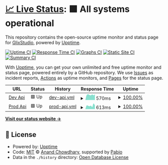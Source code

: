 # [📈 Live Status](https://status.glix.studio): <!--live status--> **🟩 All systems operational**

This repository contains the open-source uptime monitor and status page for [GlixStudio](https://status.glix.studio), powered by [Upptime](https://github.com/upptime/upptime).

[![Uptime CI](https://github.com/GlixStudio/glix-api-status/workflows/Uptime%20CI/badge.svg)](https://github.com/GlixStudio/glix-api-status/actions?query=workflow%3A%22Uptime+CI%22)
[![Response Time CI](https://github.com/GlixStudio/glix-api-status/workflows/Response%20Time%20CI/badge.svg)](https://github.com/GlixStudio/glix-api-status/actions?query=workflow%3A%22Response+Time+CI%22)
[![Graphs CI](https://github.com/GlixStudio/glix-api-status/workflows/Graphs%20CI/badge.svg)](https://github.com/GlixStudio/glix-api-status/actions?query=workflow%3A%22Graphs+CI%22)
[![Static Site CI](https://github.com/GlixStudio/glix-api-status/workflows/Static%20Site%20CI/badge.svg)](https://github.com/GlixStudio/glix-api-status/actions?query=workflow%3A%22Static+Site+CI%22)
[![Summary CI](https://github.com/GlixStudio/glix-api-status/workflows/Summary%20CI/badge.svg)](https://github.com/GlixStudio/glix-api-status/actions?query=workflow%3A%22Summary+CI%22)

With [Upptime](https://upptime.js.org), you can get your own unlimited and free uptime monitor and status page, powered entirely by a GitHub repository. We use [Issues](https://github.com/GlixStudio/glix-api-status/issues) as incident reports, [Actions](https://github.com/GlixStudio/glix-api-status/actions) as uptime monitors, and [Pages](https://status.glix.studio) for the status page.

<!--start: status pages-->
<!-- This summary is generated by Upptime (https://github.com/upptime/upptime) -->
<!-- Do not edit this manually, your changes will be overwritten -->
<!-- prettier-ignore -->
| URL | Status | History | Response Time | Uptime |
| --- | ------ | ------- | ------------- | ------ |
| <img alt="" src="https://icons.duckduckgo.com/ip3/dev.glix.studio.ico" height="13"> [Dev Api](https://dev.glix.studio) | 🟩 Up | [dev-api.yml](https://github.com/GlixStudio/glix-api-status/commits/HEAD/history/dev-api.yml) | <details><summary><img alt="Response time graph" src="./graphs/dev-api/response-time-week.png" height="20"> 570ms</summary><br><a href="https://status.glix.studio/history/dev-api"><img alt="Response time 558" src="https://img.shields.io/endpoint?url=https%3A%2F%2Fraw.githubusercontent.com%2FGlixStudio%2Fglix-api-status%2FHEAD%2Fapi%2Fdev-api%2Fresponse-time.json"></a><br><a href="https://status.glix.studio/history/dev-api"><img alt="24-hour response time 555" src="https://img.shields.io/endpoint?url=https%3A%2F%2Fraw.githubusercontent.com%2FGlixStudio%2Fglix-api-status%2FHEAD%2Fapi%2Fdev-api%2Fresponse-time-day.json"></a><br><a href="https://status.glix.studio/history/dev-api"><img alt="7-day response time 570" src="https://img.shields.io/endpoint?url=https%3A%2F%2Fraw.githubusercontent.com%2FGlixStudio%2Fglix-api-status%2FHEAD%2Fapi%2Fdev-api%2Fresponse-time-week.json"></a><br><a href="https://status.glix.studio/history/dev-api"><img alt="30-day response time 544" src="https://img.shields.io/endpoint?url=https%3A%2F%2Fraw.githubusercontent.com%2FGlixStudio%2Fglix-api-status%2FHEAD%2Fapi%2Fdev-api%2Fresponse-time-month.json"></a><br><a href="https://status.glix.studio/history/dev-api"><img alt="1-year response time 558" src="https://img.shields.io/endpoint?url=https%3A%2F%2Fraw.githubusercontent.com%2FGlixStudio%2Fglix-api-status%2FHEAD%2Fapi%2Fdev-api%2Fresponse-time-year.json"></a></details> | <details><summary><a href="https://status.glix.studio/history/dev-api">100.00%</a></summary><a href="https://status.glix.studio/history/dev-api"><img alt="All-time uptime 99.88%" src="https://img.shields.io/endpoint?url=https%3A%2F%2Fraw.githubusercontent.com%2FGlixStudio%2Fglix-api-status%2FHEAD%2Fapi%2Fdev-api%2Fuptime.json"></a><br><a href="https://status.glix.studio/history/dev-api"><img alt="24-hour uptime 100.00%" src="https://img.shields.io/endpoint?url=https%3A%2F%2Fraw.githubusercontent.com%2FGlixStudio%2Fglix-api-status%2FHEAD%2Fapi%2Fdev-api%2Fuptime-day.json"></a><br><a href="https://status.glix.studio/history/dev-api"><img alt="7-day uptime 100.00%" src="https://img.shields.io/endpoint?url=https%3A%2F%2Fraw.githubusercontent.com%2FGlixStudio%2Fglix-api-status%2FHEAD%2Fapi%2Fdev-api%2Fuptime-week.json"></a><br><a href="https://status.glix.studio/history/dev-api"><img alt="30-day uptime 99.94%" src="https://img.shields.io/endpoint?url=https%3A%2F%2Fraw.githubusercontent.com%2FGlixStudio%2Fglix-api-status%2FHEAD%2Fapi%2Fdev-api%2Fuptime-month.json"></a><br><a href="https://status.glix.studio/history/dev-api"><img alt="1-year uptime 99.88%" src="https://img.shields.io/endpoint?url=https%3A%2F%2Fraw.githubusercontent.com%2FGlixStudio%2Fglix-api-status%2FHEAD%2Fapi%2Fdev-api%2Fuptime-year.json"></a></details>
| <img alt="" src="https://icons.duckduckgo.com/ip3/api.glix.studio.ico" height="13"> [Prod Api](https://api.glix.studio) | 🟩 Up | [prod-api.yml](https://github.com/GlixStudio/glix-api-status/commits/HEAD/history/prod-api.yml) | <details><summary><img alt="Response time graph" src="./graphs/prod-api/response-time-week.png" height="20"> 613ms</summary><br><a href="https://status.glix.studio/history/prod-api"><img alt="Response time 599" src="https://img.shields.io/endpoint?url=https%3A%2F%2Fraw.githubusercontent.com%2FGlixStudio%2Fglix-api-status%2FHEAD%2Fapi%2Fprod-api%2Fresponse-time.json"></a><br><a href="https://status.glix.studio/history/prod-api"><img alt="24-hour response time 407" src="https://img.shields.io/endpoint?url=https%3A%2F%2Fraw.githubusercontent.com%2FGlixStudio%2Fglix-api-status%2FHEAD%2Fapi%2Fprod-api%2Fresponse-time-day.json"></a><br><a href="https://status.glix.studio/history/prod-api"><img alt="7-day response time 613" src="https://img.shields.io/endpoint?url=https%3A%2F%2Fraw.githubusercontent.com%2FGlixStudio%2Fglix-api-status%2FHEAD%2Fapi%2Fprod-api%2Fresponse-time-week.json"></a><br><a href="https://status.glix.studio/history/prod-api"><img alt="30-day response time 586" src="https://img.shields.io/endpoint?url=https%3A%2F%2Fraw.githubusercontent.com%2FGlixStudio%2Fglix-api-status%2FHEAD%2Fapi%2Fprod-api%2Fresponse-time-month.json"></a><br><a href="https://status.glix.studio/history/prod-api"><img alt="1-year response time 599" src="https://img.shields.io/endpoint?url=https%3A%2F%2Fraw.githubusercontent.com%2FGlixStudio%2Fglix-api-status%2FHEAD%2Fapi%2Fprod-api%2Fresponse-time-year.json"></a></details> | <details><summary><a href="https://status.glix.studio/history/prod-api">100.00%</a></summary><a href="https://status.glix.studio/history/prod-api"><img alt="All-time uptime 99.98%" src="https://img.shields.io/endpoint?url=https%3A%2F%2Fraw.githubusercontent.com%2FGlixStudio%2Fglix-api-status%2FHEAD%2Fapi%2Fprod-api%2Fuptime.json"></a><br><a href="https://status.glix.studio/history/prod-api"><img alt="24-hour uptime 100.00%" src="https://img.shields.io/endpoint?url=https%3A%2F%2Fraw.githubusercontent.com%2FGlixStudio%2Fglix-api-status%2FHEAD%2Fapi%2Fprod-api%2Fuptime-day.json"></a><br><a href="https://status.glix.studio/history/prod-api"><img alt="7-day uptime 100.00%" src="https://img.shields.io/endpoint?url=https%3A%2F%2Fraw.githubusercontent.com%2FGlixStudio%2Fglix-api-status%2FHEAD%2Fapi%2Fprod-api%2Fuptime-week.json"></a><br><a href="https://status.glix.studio/history/prod-api"><img alt="30-day uptime 100.00%" src="https://img.shields.io/endpoint?url=https%3A%2F%2Fraw.githubusercontent.com%2FGlixStudio%2Fglix-api-status%2FHEAD%2Fapi%2Fprod-api%2Fuptime-month.json"></a><br><a href="https://status.glix.studio/history/prod-api"><img alt="1-year uptime 99.98%" src="https://img.shields.io/endpoint?url=https%3A%2F%2Fraw.githubusercontent.com%2FGlixStudio%2Fglix-api-status%2FHEAD%2Fapi%2Fprod-api%2Fuptime-year.json"></a></details>

<!--end: status pages-->

[**Visit our status website →**](https://status.glix.studio)

## 📄 License

- Powered by: [Upptime](https://github.com/upptime/upptime)
- Code: [MIT](./LICENSE) © [Anand Chowdhary](https://anandchowdhary.com), supported by [Pabio](https://pabio.com)
- Data in the `./history` directory: [Open Database License](https://opendatacommons.org/licenses/odbl/1-0/)
